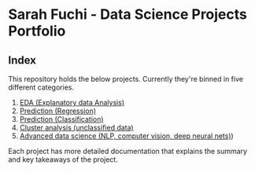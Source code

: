 # Sarah Fuchi - Data Science Projects Portfolio

## Index

This repository holds the below projects. Currently they're binned in five different categories.

1. [EDA (Explanatory data Analysis)](https://github.com/sarahfuchi/Data-Science/blob/main/EDA%20(Explanatory%20Data%20Analysis)/README.md)
2. [Prediction (Regression)](https://github.com/sarahfuchi/Data-Science/blob/main/Prediction%20(Regression)/README.md)
3. [Prediction (Classification)](https://github.com/sarahfuchi/Data-Science/blob/main/Prediction%20(Classification)/README.md)
4. [Cluster analysis (unclassified data)](https://github.com/sarahfuchi/Data-Science/blob/main/Cluster%20analysis%20(unclassified%20data)/README.md)
5. [Advanced data science (NLP, computer vision, deep neural nets)](https://github.com/sarahfuchi/Data-Science/blob/main/Advanced%20data%20science%20(NLP%2C%20computer%20vision%2C%20deep%20neural%20nets)/README.md))

Each project has more detailed documentation that explains the summary and key takeaways of the project.
